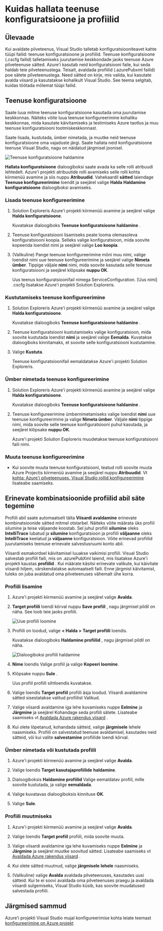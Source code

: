 <properties
   pageTitle="Kuidas hallata teenuse konfiguratsioone ja profiilid | Microsoft Azure'i"
   description="Saate teada, kuidas failidega töötamiseks teenuse konfiguratsioone ja profiilid konfiguratsiooni | mis juurutamise keskkonnas sätted salvestada ja avaldada pilveteenustega sätted."
   services="visual-studio-online"
   documentationCenter="na"
   authors="TomArcher"
   manager="douge"
   editor="" />
<tags
   ms.service="multiple"
   ms.devlang="dotnet"
   ms.topic="article"
   ms.tgt_pltfrm="na"
   ms.workload="multiple"
   ms.date="08/15/2016"
   ms.author="tarcher" />

# <a name="how-to-manage-service-configurations-and-profiles"></a>Kuidas hallata teenuse konfiguratsioone ja profiilid

## <a name="overview"></a>Ülevaade

Kui avaldate pilveteenus, Visual Studio talletab konfiguratsiooniteavet kahte tüüpi failid: teenuse konfiguratsioone ja profiilid. Teenuse konfiguratsioone (.cscfg failid) talletamiseks juurutamise keskkondade jaoks teenuse Azure pilveteenuse sätted. Azure'i kasutab neid konfiguratsiooni faile, kui seda haldab teie pilveteenustega. Teisalt, avaldada profiilid (.azurePubxml failid) poe sätete pilveteenustega. Need sätted on kirje, mis valida, kui kasutate avalda viisard ja kasutatakse kohalikult Visual Studio. See teema selgitab, kuidas töötada mõlemat tüüpi failid.

## <a name="service-configurations"></a>Teenuse konfiguratsioone

Saate luua mitme teenuse konfiguratsioone kasutada oma juurutamise keskkonnas. Näiteks võite luua teenuse konfigureerimine kohaliku keskkonnas, mida kasutate käivitamiseks ja testimiseks Azure taotlus ja muu teenuse konfiguratsiooni tootmiskeskkonnast.

Saate lisada, kustutada, ümber nimetada, ja muutke neid teenuse konfiguratsioone oma vajaduste järgi. Saate hallata neid konfiguratsioone teenuse Visual Studio, nagu on näidatud järgmisel joonisel.

![Teenuse konfiguratsioone haldamine](./media/vs-azure-tools-service-configurations-and-profiles-how-to-manage/manage-service-config.png)

**Hallata konfiguratsioone** dialoogiboksi saate avada ka selle rolli atribuudi lehtedelt. Azure'i projekti atribuutide rolli avamiseks selle rolli kohta kiirmenüü avamine ja siis nuppu **Atribuudid**. Vahekaardil **sätted** laiendage **Teenuse konfigureerimine** loendit ja seejärel valige **Halda** **Haldamine konfiguratsioone** dialoogiboksi avamiseks.

### <a name="to-add-a-service-configuration"></a>Lisada teenuse konfigureerimine

1. Solution Exploreris Azure'i projekti kiirmenüü avamine ja seejärel valige **Halda konfiguratsioone**.

    Kuvatakse dialoogiboks **Teenuse konfiguratsioone haldamine** .

1. Teenuse konfiguratsiooni lisamiseks peate looma olemasoleva konfiguratsiooni koopia. Selleks valige konfiguratsioon, mida soovite kopeerida loendist nimi ja seejärel valige **Loo koopia**.

1. (Valikuline) Pange teenuse konfigureerimine mõni muu nimi, valige loendist nimi uue teenuse konfigureerimine ja seejärel valige **Nimeta ümber**. Tippige väljale **nimi** nimi, mida soovite kasutada selle teenuse konfiguratsiooni ja seejärel klõpsake **nuppu OK**.

    Uus teenus konfiguratsioonifail nimega ServiceConfiguration. [Uus nimi] .cscfg lisatakse Azure'i projekti Solution Exploreris.


### <a name="to-delete-a-service-configuration"></a>Kustutamiseks teenuse konfigureerimine

1. Solution Exploreris Azure'i projekti kiirmenüü avamine ja seejärel valige **Halda konfiguratsioone**.

    Kuvatakse dialoogiboks **Teenuse konfiguratsioone haldamine** .

1. Teenuse konfiguratsiooni kustutamiseks valige konfiguratsioon, mida soovite kustutada loendist **nimi** ja seejärel valige **Eemalda**. Kuvatakse dialoogiboks kinnitamaks, et soovite selle konfiguratsiooni kustutamine.

1. Valige **Kustuta**.

     Teenuse konfiguratsioonifail eemaldatakse Azure'i projekti Solution Exploreris.


### <a name="to-rename-a-service-configuration"></a>Ümber nimetada teenuse konfigureerimine

1. Solution Exploreris Azure'i projekti kiirmenüü avamine ja seejärel valige **Halda konfiguratsioone**.

    Kuvatakse dialoogiboks **Teenuse konfiguratsioone haldamine** .

1. Teenuse konfigureerimine ümbernimetamiseks valige loendist **nimi** uue teenuse konfigureerimine ja valige **Nimeta ümber**. Väljale **nimi** tippige nimi, mida soovite selle teenuse konfiguratsiooni puhul kasutada, ja seejärel klõpsake **nuppu OK**.

    Azure'i projekti Solution Exploreris muudetakse teenuse konfiguratsiooni faili nimi.

### <a name="to-change-a-service-configuration"></a>Muuta teenuse konfigureerimine

- Kui soovite muuta teenuse konfiguratsiooni, teatud rolli soovite muuta Azure Projectis kiirmenüü avamine ja seejärel nuppu **Atribuudid**. Vt [kohta: Azure'i pilveteenuses, Visual Studio rollid konfigureerimine](https://msdn.microsoft.com/library/azure/hh369931.aspx) lisateabe saamiseks.

## <a name="make-different-setting-combinations-by-using-profiles"></a>Erinevate kombinatsioonide profiilid abil säte tegemine

Profiili abil saate automaatselt täita **Viisardi avaldamine** erinevate kombinatsioonide sätted mitmel otstarbel. Näiteks võite määrata üks profiil silumine ja teise väljaande koostab. Sel juhul profiili **silumine** oleks **IntelliTrace** lubatud ja **silumine** konfiguratsioon ja profiili **väljaanne** oleks **IntelliTrace** keelatud ja **väljaanne** konfiguratsioon. Võite erinevad profiilid juurutamiseks teenuse erinevate salvestusruumi konto abil.

Viisardi esmakordsel käivitamisel luuakse vaikimisi profiili. Visual Studio salvestab profiili faili, mis on .azurePubXml laiend, mis lisatakse Azure'i projekti kaustas **profiilid** . Kui määrate käsitsi erinevate valikute, kui käivitate viisardi hiljem, värskendatakse automaatselt faili. Enne järgmist käivitamist, tuleks on juba avaldatud oma pilveteenuses vähemalt ühe korra.

### <a name="to-add-a-profile"></a>Profiili lisamine

1. Azure'i projekti kiirmenüü avamine ja seejärel valige **Avalda**.

1. **Target profiili** loendi kõrval nuppu **Save profiil** , nagu järgmisel pildil on näha. See loob teie jaoks profiili.

    ![Uue profiili loomine](./media/vs-azure-tools-service-configurations-and-profiles-how-to-manage/create-new-profile.png)

1. Profiili on loodud, valige **< Halda >** **Target profiili** loendis.

    Kuvatakse dialoogiboks **Haldamine profiilid** , nagu järgmisel pildil on näha.

    ![Dialoogiboksi profiili haldamine](./media/vs-azure-tools-service-configurations-and-profiles-how-to-manage/manage-profiles.png)

1. **Nime** loendis Valige profiil ja valige **Kopeeri loomine**.

1. Klõpsake nuppu **Sule** .

    Uus profiil profiili sihtloendis kuvatakse.

1. Valige loendis **Target profiil** profiili äsja loodud. Viisardi avaldamine sätted sisestatakse valitud profiilist Valikud.

1. Valige viisardi avaldamine iga lehe kuvamiseks nuppe **Eelmine** ja **Järgmine** ja seejärel Kohandage seda profiili sätete. Lisateabe saamiseks vt [Avaldada Azure rakendus viisard](http://go.microsoft.com/fwlink/p/?LinkID=623085) .

1. Kui olete lõpetanud, kohandada sätteid, valige **järgmisele** lehele naasmiseks. Profiili on salvestatud teenuse avaldamisel, kasutades neid sätteid, või kui valite **salvestamine** profiilide loendi kõrval.

### <a name="to-rename-or-delete-a-profile"></a>Ümber nimetada või kustutada profiili

1. Azure'i projekti kiirmenüü avamine ja seejärel valige **Avalda**.

1. Valige loendis **Target kasutajaprofiilide** **haldamine**.

1. Dialoogiboksis **Haldamine profiilid** Valige eemaldatav profiil, mille soovite kustutada, ja valige **eemaldada**.

1. Valige kuvatavas dialoogiboksis kinnituse **OK**.

1. Valige **Sule**.

### <a name="to-change-a-profile"></a>Profiili muutmiseks

1. Azure'i projekti kiirmenüü avamine ja seejärel valige **Avalda**.

1. Valige loendis **Target profiil** profiili, mida soovite muuta.

1. Valige viisardi avaldamine iga lehe kuvamiseks nuppe **Eelmine** ja **Järgmine** ja seejärel muutke soovitud sätted. Lisateabe saamiseks vt [Avaldada Azure rakendus viisard](http://go.microsoft.com/fwlink/p/?LinkID=623085) .

1. Kui olete sätted muutnud, valige **järgmisele** **lehele** naasmiseks.

1. (Valikuline) valige **Avalda** avaldada pilveteenuses, kasutades uusi sätteid. Kui te ei soovi avaldada oma pilveteenuses praegu ja avaldada viisardi sulgemiseks, Visual Studio küsib, kas soovite muudatused salvestada profiili.

## <a name="next-steps"></a>Järgmised sammud

Azure'i projekti Visual Studio mujal konfigureerimise kohta leiate teemast [konfigureerimine on Azure projekt](http://go.microsoft.com/fwlink/p/?LinkID=623075)
